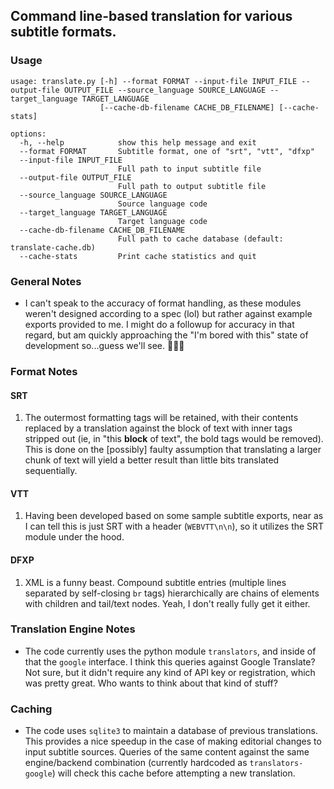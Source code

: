 ## Command line-based translation for various subtitle formats.

### Usage
```
usage: translate.py [-h] --format FORMAT --input-file INPUT_FILE --output-file OUTPUT_FILE --source_language SOURCE_LANGUAGE --target_language TARGET_LANGUAGE
                    [--cache-db-filename CACHE_DB_FILENAME] [--cache-stats]

options:
  -h, --help            show this help message and exit
  --format FORMAT       Subtitle format, one of "srt", "vtt", "dfxp"
  --input-file INPUT_FILE
                        Full path to input subtitle file
  --output-file OUTPUT_FILE
                        Full path to output subtitle file
  --source_language SOURCE_LANGUAGE
                        Source language code
  --target_language TARGET_LANGUAGE
                        Target language code
  --cache-db-filename CACHE_DB_FILENAME
                        Full path to cache database (default: translate-cache.db)
  --cache-stats         Print cache statistics and quit
```

### General Notes
- I can't speak to the accuracy of format handling, as these modules weren't designed according to a spec (lol) but rather against example exports provided to me. I might do a followup for accuracy in that regard, but am quickly approaching the "I'm bored with this" state of development so...guess we'll see. 🤷🏻‍♂️

### Format Notes

#### SRT
1) The outermost formatting tags will be retained, with their contents replaced by a translation against the block of text with inner tags stripped out (ie, in "this <b>block</b> of text", the bold tags would be removed). This is done on the [possibly] faulty assumption that translating a larger chunk of text will yield a better result than little bits translated sequentially.

#### VTT
1) Having been developed based on some sample subtitle exports, near as I can tell this is just SRT with a header (`WEBVTT\n\n`), so it utilizes the SRT module under the hood.

#### DFXP
1) XML is a funny beast. Compound subtitle entries (multiple lines separated by self-closing `br` tags) hierarchically are chains of elements with children and tail/text nodes. Yeah, I don't really fully get it either.

### Translation Engine Notes
- The code currently uses the python module `translators`, and inside of that the `google` interface. I think this queries against Google Translate? Not sure, but it didn't require any kind of API key or registration, which was pretty great. Who wants to think about that kind of stuff?

### Caching
- The code uses `sqlite3` to maintain a database of previous translations. This provides a nice speedup in the case of making editorial changes to input subtitle sources. Queries of the same content against the same engine/backend combination (currently hardcoded as `translators-google`) will check this cache before attempting a new translation.